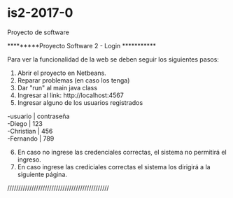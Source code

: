 # is2-2017-0
Proyecto de software

*********Proyecto Software 2 - Login ***********

Para ver la funcionalidad de la web se deben 
seguir los siguientes pasos:

1. Abrir el proyecto en Netbeans.
2. Reparar problemas (en caso los tenga)
3. Dar "run" al main java class
4. Ingresar al link: http://localhost:4567
5. Ingresar alguno de los usuarios registrados
	
-usuario   | contraseña				
-Diego     | 123       
-Christian | 456        
-Fernando  | 789	 
	
6. En caso no ingrese las credenciales
   correctas, el sistema no permitirá el 
   ingreso.
7. En caso ingrese las crediciales correctas
   el sistema los dirigirá a la siguiente
   página.

//////////////////////////////////////////////
